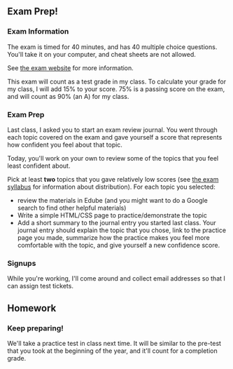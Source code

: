 
## Exam Prep!

### Exam Information
The exam is timed for 40 minutes, and has 40 multiple choice questions. You'll take it on your computer, and cheat sheets are not allowed.

See [the exam website](https://js.institute/wde-certification) for more information.

This exam will count as a test grade in my class. To calculate your grade for my class, I will add 15% to your score. 75% is a passing score on the exam, and will count as 90% (an A) for my class.

### Exam Prep
Last class, I asked you to start an exam review journal. You went through each topic covered on the exam and gave yourself a score that represents how confident you feel about that topic.

Today, you'll work on your own to review some of the topics that you feel least confident about.

Pick at least **two** topics that you gave relatively low scores (see [the exam syllabus](https://js.institute/wde-exam-syllabus) for information about distribution). For each topic you selected:
- review the materials in Edube (and you might want to do a Google search to find other helpful materials)
- Write a simple HTML/CSS page to practice/demonstrate the topic
- Add a short summary to the journal entry you started last class. Your journal entry should explain the topic that you chose, link to the practice page you made, summarize how the practice makes you feel more comfortable with the topic, and give yourself a new confidence score.


### Signups

While you're working, I'll come around and collect email addresses so that I can assign test tickets.

## Homework

### Keep preparing!
We'll take a practice test in class next time. It will be similar to the pre-test that you took at the beginning of the year, and it'll count for a completion grade.